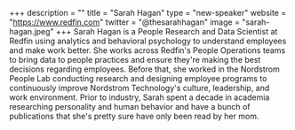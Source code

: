 +++
description = ""
title = "Sarah Hagan"
type = "new-speaker"
website = "https://www.redfin.com"
twitter = "@thesarahhagan"
image = "sarah-hagan.jpeg"
+++
Sarah Hagan is a People Research and Data Scientist at Redfin using analytics and behavioral psychology to understand employees and make work better. She works across Redfin's People Operations teams to bring data to people practices and ensure they're making the best decisions regarding employees. Before that, she worked in the Nordstrom People Lab conducting research and designing employee programs to continuously improve Nordstrom Technology's culture, leadership, and work environment. Prior to industry, Sarah spent a decade in academia researching personality and human behavior and have a bunch of publications that she's pretty sure have only been read by her mom.